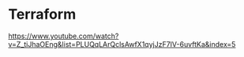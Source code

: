 # Terraform
https://www.youtube.com/watch?v=Z_tiJhaOEng&list=PLUQqLArQclsAwfX1qyjJzF7IV-6uvftKa&index=5
